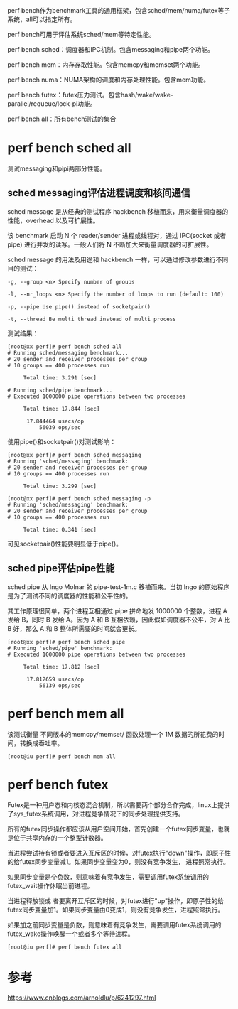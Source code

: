 
perf bench作为benchmark工具的通用框架，包含sched/mem/numa/futex等子系统，all可以指定所有。

perf bench可用于评估系统sched/mem等特定性能。

perf bench sched：调度器和IPC机制。包含messaging和pipe两个功能。

perf bench mem：内存存取性能。包含memcpy和memset两个功能。

perf bench numa：NUMA架构的调度和内存处理性能。包含mem功能。

perf bench futex：futex压力测试。包含hash/wake/wake-parallel/requeue/lock-pi功能。

perf bench all：所有bench测试的集合


# perf bench sched all

测试messaging和pipi两部分性能。

## sched messaging评估进程调度和核间通信

sched message 是从经典的测试程序 hackbench 移植而来，用来衡量调度器的性能，overhead 以及可扩展性。

该 benchmark 启动 N 个 reader/sender 进程或线程对，通过 IPC(socket 或者 pipe) 进行并发的读写。一般人们将 N 不断加大来衡量调度器的可扩展性。

sched message 的用法及用途和 hackbench 一样，可以通过修改参数进行不同目的测试：

```
-g, --group <n> Specify number of groups

-l, --nr_loops <n> Specify the number of loops to run (default: 100)

-p, --pipe Use pipe() instead of socketpair()

-t, --thread Be multi thread instead of multi process
```

测试结果：

```
[root@xx perf]# perf bench sched all
# Running sched/messaging benchmark...
# 20 sender and receiver processes per group
# 10 groups == 400 processes run

     Total time: 3.291 [sec]

# Running sched/pipe benchmark...
# Executed 1000000 pipe operations between two processes

     Total time: 17.844 [sec]

      17.844464 usecs/op
          56039 ops/sec
```

使用pipe()和socketpair()对测试影响：

```
[root@xx perf]# perf bench sched messaging
# Running 'sched/messaging' benchmark:
# 20 sender and receiver processes per group
# 10 groups == 400 processes run

     Total time: 3.299 [sec]

[root@xx perf]# perf bench sched messaging -p
# Running 'sched/messaging' benchmark:
# 20 sender and receiver processes per group
# 10 groups == 400 processes run

     Total time: 0.341 [sec]
```

可见socketpair()性能要明显低于pipe()。

## sched pipe评估pipe性能

sched pipe 从 Ingo Molnar 的 pipe-test-1m.c 移植而来。当初 Ingo 的原始程序是为了测试不同的调度器的性能和公平性的。

其工作原理很简单，两个进程互相通过 pipe 拼命地发 1000000 个整数，进程 A 发给 B，同时 B 发给 A。因为 A 和 B 互相依赖，因此假如调度器不公平，对 A 比 B 好，那么 A 和 B 整体所需要的时间就会更长。

```
[root@xx perf]# perf bench sched pipe
# Running 'sched/pipe' benchmark:
# Executed 1000000 pipe operations between two processes

     Total time: 17.812 [sec]

      17.812659 usecs/op
          56139 ops/sec
```

# perf bench mem all

该测试衡量 不同版本的memcpy/memset/ 函数处理一个 1M 数据的所花费的时间，转换成吞吐率。

```
[root@iu perf]# perf bench mem all
```

# perf bench futex

Futex是一种用户态和内核态混合机制，所以需要两个部分合作完成，linux上提供了sys_futex系统调用，对进程竞争情况下的同步处理提供支持。

所有的futex同步操作都应该从用户空间开始，首先创建一个futex同步变量，也就是位于共享内存的一个整型计数器。

当进程尝试持有锁或者要进入互斥区的时候，对futex执行"down"操作，即原子性的给futex同步变量减1。如果同步变量变为0，则没有竞争发生， 进程照常执行。

如果同步变量是个负数，则意味着有竞争发生，需要调用futex系统调用的futex_wait操作休眠当前进程。

当进程释放锁或 者要离开互斥区的时候，对futex进行"up"操作，即原子性的给futex同步变量加1。如果同步变量由0变成1，则没有竞争发生，进程照常执行。

如果加之前同步变量是负数，则意味着有竞争发生，需要调用futex系统调用的futex_wake操作唤醒一个或者多个等待进程。

```
[root@iu perf]# perf bench futex all
```



# 参考

https://www.cnblogs.com/arnoldlu/p/6241297.html